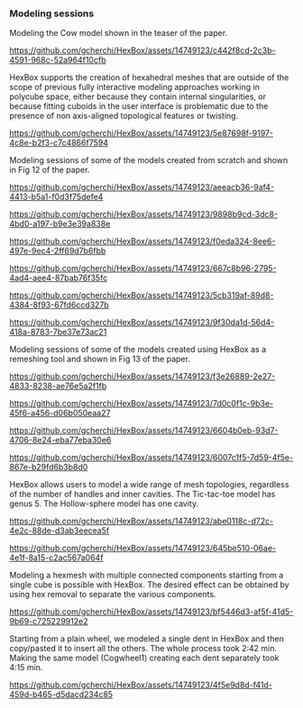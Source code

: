 ### Modeling sessions

Modeling the Cow model shown in the teaser of the paper.

https://github.com/gcherchi/HexBox/assets/14749123/c442f8cd-2c3b-4591-968c-52a964f10cfb



HexBox supports the creation of hexahedral meshes that are outside of the scope of previous fully interactive modeling approaches working in polycube space, either because they contain internal singularities, or because fitting cuboids in the user interface is problematic due to the presence of non axis-aligned topological features or twisting. 

https://github.com/gcherchi/HexBox/assets/14749123/5e87698f-9197-4c8e-b2f3-c7c4866f7594



Modeling sessions of some of the models created from scratch and shown in Fig 12 of the paper.

https://github.com/gcherchi/HexBox/assets/14749123/aeeacb36-9af4-4413-b5a1-f0d3f75defe4

https://github.com/gcherchi/HexBox/assets/14749123/9898b9cd-3dc8-4bd0-a197-b9e3e39a838e

https://github.com/gcherchi/HexBox/assets/14749123/f0eda324-8ee6-497e-9ec4-2ff69d7b6fbb

https://github.com/gcherchi/HexBox/assets/14749123/667c8b96-2795-4ad4-aee4-87bab76f35fc

https://github.com/gcherchi/HexBox/assets/14749123/5cb319af-89d8-4384-8f93-67fd6ccd327b

https://github.com/gcherchi/HexBox/assets/14749123/9f30da1d-56d4-418a-8783-7be37e73ac21



Modeling sessions of some of the models created using HexBox as a remeshing tool and shown in Fig 13 of the paper.

https://github.com/gcherchi/HexBox/assets/14749123/f3e26889-2e27-4833-8238-ae76e5a2f1fb

https://github.com/gcherchi/HexBox/assets/14749123/7d0c0f1c-9b3e-45f6-a456-d06b050eaa27

https://github.com/gcherchi/HexBox/assets/14749123/6604b0eb-93d7-4706-8e24-eba77eba30e6

https://github.com/gcherchi/HexBox/assets/14749123/6007c1f5-7d59-4f5e-867e-b29fd6b3b8d0



HexBox allows users to model a wide range of mesh topologies, regardless of the number of handles and inner cavities. 
The Tic-tac-toe model has genus 5. The Hollow-sphere model has one cavity.

https://github.com/gcherchi/HexBox/assets/14749123/abe0118c-d72c-4e2c-88de-d3ab3eecea5f

https://github.com/gcherchi/HexBox/assets/14749123/645be510-06ae-4e1f-8a15-c2ac567a064f


Modeling a hexmesh with multiple connected components starting from a single cube is possible with HexBox. 
The desired effect can be obtained by using hex removal to separate the various components.

https://github.com/gcherchi/HexBox/assets/14749123/bf5446d3-af5f-41d5-9b69-c725229912e2


Starting from a plain wheel, we modeled a single dent in HexBox and then copy/pasted it to insert all the others. 
The whole process took 2:42 min. Making the same model (Cogwheel1) creating each dent separately took 4:15 min.



https://github.com/gcherchi/HexBox/assets/14749123/4f5e9d8d-f41d-459d-b465-d5dacd234c85









